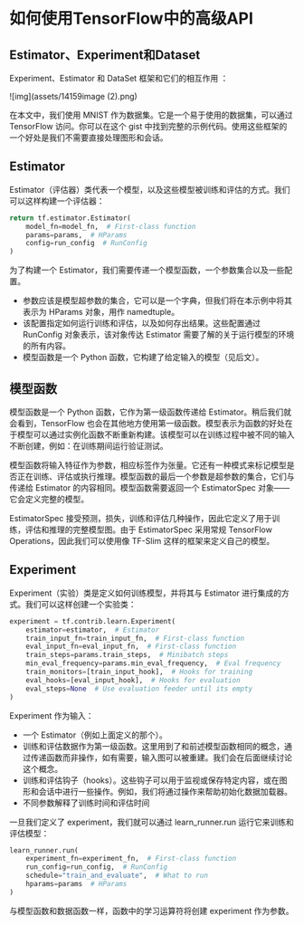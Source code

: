 # 如何使用TensorFlow中的高级API

## Estimator、Experiment和Dataset

Experiment、Estimator 和 DataSet 框架和它们的相互作用 ：

![img](assets/14159image (2).png)

在本文中，我们使用 MNIST 作为数据集。它是一个易于使用的数据集，可以通过 TensorFlow 访问。你可以在这个 gist 中找到完整的示例代码。使用这些框架的一个好处是我们不需要直接处理图形和会话。 

## Estimator

Estimator（评估器）类代表一个模型，以及这些模型被训练和评估的方式。我们可以这样构建一个评估器： 

```python
return tf.estimator.Estimator(
    model_fn=model_fn,  # First-class function
    params=params,  # HParams
    config=run_config  # RunConfig
)
```

为了构建一个 Estimator，我们需要传递一个模型函数，一个参数集合以及一些配置。

+ 参数应该是模型超参数的集合，它可以是一个字典，但我们将在本示例中将其表示为 HParams 对象，用作 namedtuple。
+ 该配置指定如何运行训练和评估，以及如何存出结果。这些配置通过 RunConfig 对象表示，该对象传达 Estimator 需要了解的关于运行模型的环境的所有内容。
+ 模型函数是一个 Python 函数，它构建了给定输入的模型（见后文）。

## 模型函数

模型函数是一个 Python 函数，它作为第一级函数传递给 Estimator。稍后我们就会看到，TensorFlow 也会在其他地方使用第一级函数。模型表示为函数的好处在于模型可以通过实例化函数不断重新构建。该模型可以在训练过程中被不同的输入不断创建，例如：在训练期间运行验证测试。

模型函数将输入特征作为参数，相应标签作为张量。它还有一种模式来标记模型是否正在训练、评估或执行推理。模型函数的最后一个参数是超参数的集合，它们与传递给 Estimator 的内容相同。模型函数需要返回一个 EstimatorSpec 对象——它会定义完整的模型。

EstimatorSpec 接受预测，损失，训练和评估几种操作，因此它定义了用于训练，评估和推理的完整模型图。由于 EstimatorSpec 采用常规 TensorFlow Operations，因此我们可以使用像 TF-Slim 这样的框架来定义自己的模型。



## Experiment

Experiment（实验）类是定义如何训练模型，并将其与 Estimator 进行集成的方式。我们可以这样创建一个实验类： 

```python
experiment = tf.contrib.learn.Experiment(
    estimator=estimator,  # Estimator
    train_input_fn=train_input_fn,  # First-class function
    eval_input_fn=eval_input_fn,  # First-class function
    train_steps=params.train_steps,  # Minibatch steps
    min_eval_frequency=params.min_eval_frequency,  # Eval frequency
    train_monitors=[train_input_hook],  # Hooks for training
    eval_hooks=[eval_input_hook],  # Hooks for evaluation
    eval_steps=None  # Use evaluation feeder until its empty
)
```

Experiment 作为输入：

+ 一个 Estimator（例如上面定义的那个）。
+ 训练和评估数据作为第一级函数。这里用到了和前述模型函数相同的概念，通过传递函数而非操作，如有需要，输入图可以被重建。我们会在后面继续讨论这个概念。
+ 训练和评估钩子（hooks）。这些钩子可以用于监视或保存特定内容，或在图形和会话中进行一些操作。例如，我们将通过操作来帮助初始化数据加载器。
+ 不同参数解释了训练时间和评估时间

一旦我们定义了 experiment，我们就可以通过 learn_runner.run 运行它来训练和评估模型： 

```python
learn_runner.run(
    experiment_fn=experiment_fn,  # First-class function
    run_config=run_config,  # RunConfig
    schedule="train_and_evaluate",  # What to run
    hparams=params  # HParams
)
```

与模型函数和数据函数一样，函数中的学习运算符将创建 experiment 作为参数。 

